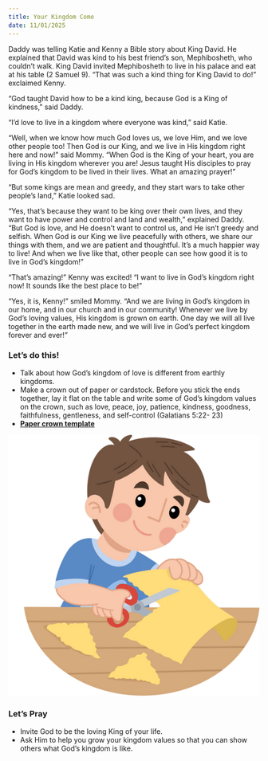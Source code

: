 ```yaml
---
title: Your Kingdom Come
date: 11/01/2025
---
```


Daddy was telling Katie and Kenny a Bible story about King David. He explained that David was kind to his best friend’s son, Mephibosheth, who couldn’t walk. King David invited Mephibosheth to live in his palace and eat at his table (2 Samuel 9). “That was such a kind thing for King David to do!” exclaimed Kenny.

“God taught David how to be a kind king, because God is a King of kindness,” said Daddy.

“I’d love to live in a kingdom where everyone was kind,” said Katie.

“Well, when we know how much God loves us, we love Him, and we love other people too! Then God is our King, and we live in His kingdom right here and now!” said Mommy. “When God is the King of your heart, you are living in His kingdom wherever you are! Jesus taught His disciples to pray for God’s kingdom to be lived in their lives. What an amazing prayer!”

“But some kings are mean and greedy, and they start wars to take other people’s land,” Katie looked sad.

“Yes, that’s because they want to be king over their own lives, and they want to have power and control and land and wealth,” explained Daddy. “But God is love, and He doesn’t want to control us, and He isn’t greedy and selfish. When God is our King we live peacefully with others, we share our things with them, and we are patient and thoughtful. It’s a much happier way to live! And when we live like that, other people can see how good it is to live in God’s kingdom!”

“That’s amazing!” Kenny was excited! “I want to live in God’s kingdom right now! It sounds like the best place to be!”

“Yes, it is, Kenny!” smiled Mommy. “And we are living in God’s kingdom in our home, and in our church and in our community! Whenever we live by God’s loving values, His kingdom is grown on earth. One day we will all live together in the earth made new, and we will live in God’s perfect kingdom forever and ever!”

### Let’s do this!

- Talk about how God’s kingdom of love is different from earthly kingdoms.
- Make a crown out of paper or cardstock. Before you stick the ends together, lay it flat on the table and write some of God’s kingdom values on the crown, such as love, peace, joy, patience, kindness, goodness, faithfulness, gentleness, and self-control (Galatians 5:22- 23)
- [**Paper crown template**](https://superstarworksheets.com/wp-content/uploads/2024/02/KingCrownTemplate.pdf)

![Paper Crown](image.png)

### Let’s Pray

- Invite God to be the loving King of your life.
- Ask Him to help you grow your kingdom values so that you can show others what God’s kingdom is like.